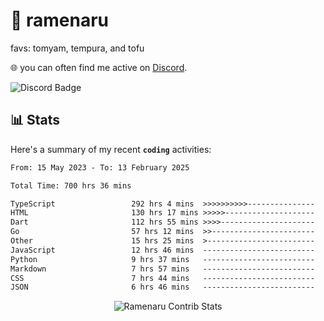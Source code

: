 # 🍜 ramenaru
favs: tomyam, tempura, and tofu

🌐 you can often find me active on [Discord](https://discordapp.com/users/503291004200157185).

![Discord Badge](https://dcbadge.vercel.app/api/shield/503291004200157185)

## 📊 Stats

Here's a summary of my recent **`coding`** activities:

<!--START_SECTION:waka-->

```txt
From: 15 May 2023 - To: 13 February 2025

Total Time: 700 hrs 36 mins

TypeScript                 292 hrs 4 mins  >>>>>>>>>>---------------   41.69 %
HTML                       130 hrs 17 mins >>>>>--------------------   18.60 %
Dart                       112 hrs 55 mins >>>>---------------------   16.12 %
Go                         57 hrs 12 mins  >>-----------------------   08.17 %
Other                      15 hrs 25 mins  >------------------------   02.20 %
JavaScript                 12 hrs 46 mins  -------------------------   01.82 %
Python                     9 hrs 37 mins   -------------------------   01.37 %
Markdown                   7 hrs 57 mins   -------------------------   01.14 %
CSS                        7 hrs 44 mins   -------------------------   01.10 %
JSON                       6 hrs 46 mins   -------------------------   00.97 %
```

<!--END_SECTION:waka-->

<div style="text-align: center;">
   <img align="center" src="https://github-readme-streak-stats.herokuapp.com/?user=Ramenaru&theme=dark&card_width=520" alt="Ramenaru Contrib Stats" />
</div>


